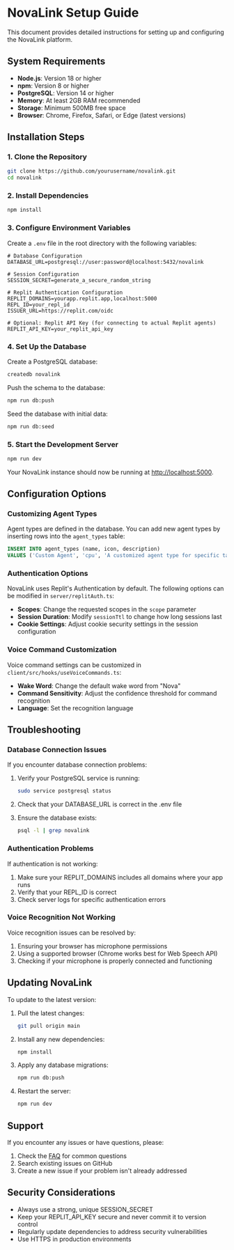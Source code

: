 # NovaLink Setup Guide

This document provides detailed instructions for setting up and configuring the NovaLink platform.

## System Requirements

- **Node.js**: Version 18 or higher
- **npm**: Version 8 or higher
- **PostgreSQL**: Version 14 or higher
- **Memory**: At least 2GB RAM recommended
- **Storage**: Minimum 500MB free space
- **Browser**: Chrome, Firefox, Safari, or Edge (latest versions)

## Installation Steps

### 1. Clone the Repository

```bash
git clone https://github.com/yourusername/novalink.git
cd novalink
```

### 2. Install Dependencies

```bash
npm install
```

### 3. Configure Environment Variables

Create a `.env` file in the root directory with the following variables:

```
# Database Configuration
DATABASE_URL=postgresql://user:password@localhost:5432/novalink

# Session Configuration
SESSION_SECRET=generate_a_secure_random_string

# Replit Authentication Configuration
REPLIT_DOMAINS=yourapp.replit.app,localhost:5000
REPL_ID=your_repl_id
ISSUER_URL=https://replit.com/oidc

# Optional: Replit API Key (for connecting to actual Replit agents)
REPLIT_API_KEY=your_replit_api_key
```

### 4. Set Up the Database

Create a PostgreSQL database:

```bash
createdb novalink
```

Push the schema to the database:

```bash
npm run db:push
```

Seed the database with initial data:

```bash
npm run db:seed
```

### 5. Start the Development Server

```bash
npm run dev
```

Your NovaLink instance should now be running at [http://localhost:5000](http://localhost:5000).

## Configuration Options

### Customizing Agent Types

Agent types are defined in the database. You can add new agent types by inserting rows into the `agent_types` table:

```sql
INSERT INTO agent_types (name, icon, description) 
VALUES ('Custom Agent', 'cpu', 'A customized agent type for specific tasks');
```

### Authentication Options

NovaLink uses Replit's Authentication by default. The following options can be modified in `server/replitAuth.ts`:

- **Scopes**: Change the requested scopes in the `scope` parameter
- **Session Duration**: Modify `sessionTtl` to change how long sessions last
- **Cookie Settings**: Adjust cookie security settings in the session configuration

### Voice Command Customization

Voice command settings can be customized in `client/src/hooks/useVoiceCommands.ts`:

- **Wake Word**: Change the default wake word from "Nova"
- **Command Sensitivity**: Adjust the confidence threshold for command recognition
- **Language**: Set the recognition language

## Troubleshooting

### Database Connection Issues

If you encounter database connection problems:

1. Verify your PostgreSQL service is running:
   ```bash
   sudo service postgresql status
   ```

2. Check that your DATABASE_URL is correct in the .env file

3. Ensure the database exists:
   ```bash
   psql -l | grep novalink
   ```

### Authentication Problems

If authentication is not working:

1. Make sure your REPLIT_DOMAINS includes all domains where your app runs
2. Verify that your REPL_ID is correct
3. Check server logs for specific authentication errors

### Voice Recognition Not Working

Voice recognition issues can be resolved by:

1. Ensuring your browser has microphone permissions
2. Using a supported browser (Chrome works best for Web Speech API)
3. Checking if your microphone is properly connected and functioning

## Updating NovaLink

To update to the latest version:

1. Pull the latest changes:
   ```bash
   git pull origin main
   ```

2. Install any new dependencies:
   ```bash
   npm install
   ```

3. Apply any database migrations:
   ```bash
   npm run db:push
   ```

4. Restart the server:
   ```bash
   npm run dev
   ```

## Support

If you encounter any issues or have questions, please:

1. Check the [FAQ](./FAQ.md) for common questions
2. Search existing issues on GitHub
3. Create a new issue if your problem isn't already addressed

## Security Considerations

- Always use a strong, unique SESSION_SECRET
- Keep your REPLIT_API_KEY secure and never commit it to version control
- Regularly update dependencies to address security vulnerabilities
- Use HTTPS in production environments